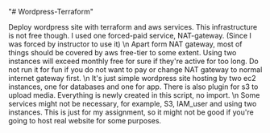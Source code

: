 "# Wordpress-Terraform" 

Deploy wordpress site with terraform and aws services.
This infrastructure is not free though. I used one forced-paid service, NAT-gateway. (Since I was forced by instructor to use it)
\n
Apart form NAT gateway, most of things should be covered by aws free-tier to some extent. Using two instances will exceed monthly free for sure if they're active for too long.
Do not run it for fun if you do not want to pay or change NAT gateway to normal internet gateway first.
\n
It's just simple wordpress site hosting by two ec2 instances, one for databases and one for app.
There is also plugin for s3 to upload media. Everything is newly created in this script, no import.
\n
Some services might not be necessary, for example, S3, IAM_user and using two instances.
This is just for my assignment, so it might not be good if you're going to host real website for some purposes.